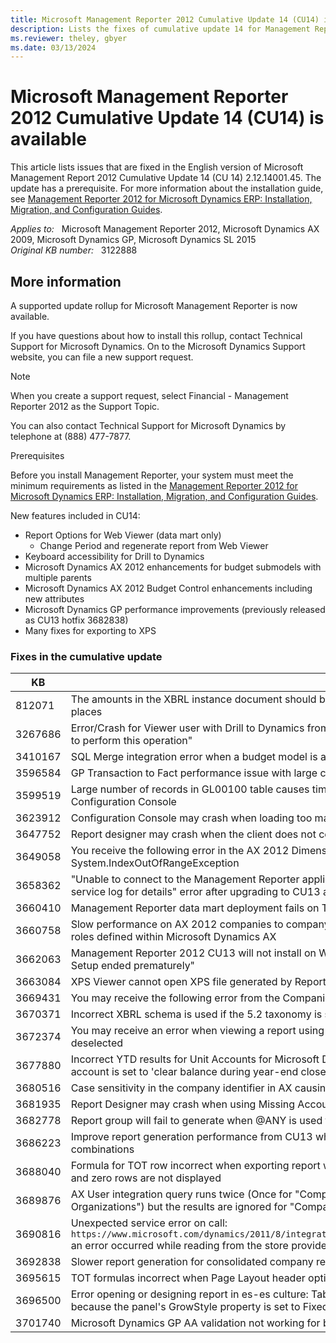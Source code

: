 ```yaml
---
title: Microsoft Management Reporter 2012 Cumulative Update 14 (CU14) is available
description: Lists the fixes of cumulative update 14 for Management Report 2012.
ms.reviewer: theley, gbyer
ms.date: 03/13/2024
---
```

# Microsoft Management Reporter 2012 Cumulative Update 14 (CU14) is available

This article lists issues that are fixed in the English version of Microsoft Management Report 2012 Cumulative Update 14 (CU 14) 2.12.14001.45. The update has a prerequisite. For more information about the installation guide, see [Management Reporter 2012 for Microsoft Dynamics ERP: Installation, Migration, and Configuration Guides](https://www.microsoft.com/download/details.aspx?id=5916).

_Applies to:_ &nbsp; Microsoft Management Reporter 2012, Microsoft Dynamics AX 2009, Microsoft Dynamics GP, Microsoft Dynamics SL 2015  
_Original KB number:_ &nbsp; 3122888

## More information

A supported update rollup for Microsoft Management Reporter is now available.

If you have questions about how to install this rollup, contact Technical Support for Microsoft Dynamics. On to the Microsoft Dynamics Support website, you can file a new support request.

> [!NOTE]
> When you create a support request, select Financial - Management Reporter 2012 as the Support Topic.

You can also contact Technical Support for Microsoft Dynamics by telephone at (888) 477-7877.

Prerequisites

Before you install Management Reporter, your system must meet the minimum requirements as listed in the [Management Reporter 2012 for Microsoft Dynamics ERP: Installation, Migration, and Configuration Guides](https://www.microsoft.com/download/details.aspx?id=5916).

New features included in CU14:

- Report Options for Web Viewer (data mart only)
  - Change Period and regenerate report from Web Viewer
- Keyboard accessibility for Drill to Dynamics
- Microsoft Dynamics AX 2012 enhancements for budget submodels with multiple parents
- Microsoft Dynamics AX 2012 Budget Control enhancements including new attributes
- Microsoft Dynamics GP performance improvements (previously released as CU13 hotfix 3682838)
- Many fixes for exporting to XPS

### Fixes in the cumulative update

|KB|Title|
|---|---|
|812071|The amounts in the XBRL instance document should be formatted to not display zeros after the first 2 decimal places|
|3267686|Error/Crash for Viewer user with Drill to Dynamics from Report Viewer desktop client "You don't have permission to perform this operation"|
|3410167|SQL Merge integration error when a budget model is a submodel for two or more models|
|3596584|GP Transaction to Fact performance issue with large chart of accounts|
|3599519|Large number of records in GL00100 table causes timeouts in integration and performance issues in Configuration Console|
|3623912|Configuration Console may crash when loading too many long events from the Event Viewer|
|3647752|Report designer may crash when the client does not contain the language culture defined for the company|
|3649058|You receive the following error in the AX 2012 Dimension Values to Dimension Values map: System.IndexOutOfRangeException|
|3658362|"Unable to connect to the Management Reporter application service. Make sure the service is started. See the service log for details" error after upgrading to CU13 and opening the Configuration Console|
|3660410|Management Reporter data mart deployment fails on Turkish_CI_AS database collation|
|3660758|Slow performance on AX 2012 companies to company map for Management Reporter if there are many security roles defined within Microsoft Dynamics AX|
|3662063|Management Reporter 2012 CU13 will not install on Windows Server 2008 SP2 - Error "Management Reporter Setup ended prematurely"|
|3663084|XPS Viewer cannot open XPS file generated by Report Designer Japanese version|
|3669431|You may receive the following error from the Companies to Companies map - "Sequence contains no elements"|
|3670371|Incorrect XBRL schema is used if the 5.2 taxonomy is selected|
|3672374|You may receive an error when viewing a report using the B0 print control and display blanks for zero amounts is deselected|
|3677880|Incorrect YTD results for Unit Accounts for Microsoft Dynamics GP when currency translation occurs and account is set to 'clear balance during year-end close'|
|3680516|Case sensitivity in the company identifier in AX causing Sped ECF not to be generated in some cases|
|3681935|Report Designer may crash when using Missing Account Analysis with excluded dimensions|
|3682778|Report group will fail to generate when @ANY is used for the company|
|3686223|Improve report generation performance from CU13 where many account filters exist with many dimension combinations|
|3688040|Formula for TOT row incorrect when exporting report with tree to Excel using "Export to single worksheet" option and zero rows are not displayed|
|3689876|AX User integration query runs twice (Once for "Company to Companies" and once for "Company to Organizations") but the results are ignored for "Company to Organizations"|
|3690816|Unexpected service error on call: `https://www.microsoft.com/dynamics/2011/8/integration/IConfigurationServiceContract/GetIntegrationGroups` an error occurred while reading from the store provider's data reader. See the inner exception for details. |
|3692838|Slower report generation for consolidated company reports from CU12 to CU14|
|3695615|TOT formulas incorrect when Page Layout header option selected and exporting to single worksheet|
|3696500|Error opening or designing report in es-es culture: TableLayoutPanel cannot expand to contain the control, because the panel's GrowStyle property is set to FixedSize.|
|3701740|Microsoft Dynamics GP AA validation not working for blank CurrencyID in GL20000 table with GP2015|
